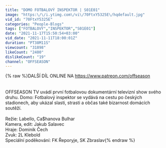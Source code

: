 ```yaml
---
title: "DOMO FOTBALOVÝ INSPEKTOR | S01E01"
image: "https:\/\/i.ytimg.com\/vi\/70FtxY5325E\/hqdefault.jpg"
vid_id: "70FtxY5325E"
categories: "People-Blogs"
tags: ["FOTBALOVÝ","INSPEKTOR","S01E01"]
date: "2021-11-17T15:50:54+03:00"
vid_date: "2021-11-11T18:00:01Z"
duration: "PT38M11S"
viewcount: "31898"
likeCount: "2400"
dislikeCount: "19"
channel: "OFFSEASON"
---
```

{% raw %}DALŠÍ DÍL ONLINE NA <a rel="nofollow" target="blank" href="https://www.patreon.com/offseason">https://www.patreon.com/offseason</a><br /><br /><br />OFFSEASON TV uvádí první fotbalovou dokumentární televizní show svého druhu. Domo: Fotbalový inspektor se vydává na cestu po českých stadionech, aby ukázal slasti, strasti a občas také bizarnost domácích soutěží. <br /><br />Režie: Labello, Ca$hanova Bulhar<br />Kamera, edit: Jakub Salavec<br />Hraje: Dominik Čech<br />Zvuk: 2L Klebold<br />Speciální poděkování: FK Řeporyje, SK Zbraslav{% endraw %}
